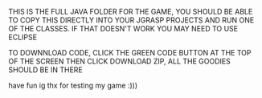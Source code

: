 THIS IS THE FULL JAVA FOLDER FOR THE GAME, YOU SHOULD BE ABLE TO COPY THIS DIRECTLY INTO YOUR JGRASP PROJECTS AND RUN ONE OF THE CLASSES.
IF THAT DOESN'T WORK YOU MAY NEED TO USE ECLIPSE

TO DOWNNLOAD CODE, CLICK THE GREEN CODE BUTTON AT THE TOP OF THE SCREEN THEN CLICK DOWNLOAD ZIP, ALL THE GOODIES SHOULD BE IN THERE

have fun ig thx for testing my game :)))
